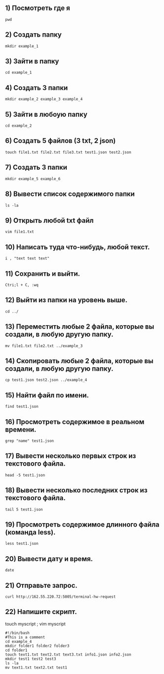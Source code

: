 ## 1) Посмотреть где я
```
pwd
```

## 2) Создать папку
```
mkdir example_1
```

## 3) Зайти в папку
```
cd example_1
```

## 4) Создать 3 папки
```
mkdir example_2 example_3 example_4
```

## 5) Зайти в любоую папку
```
cd example_2
```

## 6) Создать 5 файлов (3 txt, 2 json)
```
touch file1.txt file2.txt file3.txt test1.json test2.json
```

## 7) Создать 3 папки
```
mkdir example_5 example_6
```

## 8) Вывести список содержимого папки
```
ls -la
```

## 9) Открыть любой txt файл
```
vim file1.txt
```

## 10) Написать туда что-нибудь, любой текст.
```
i , "text text text"
```

## 11) Сохранить и выйти.
```
Ctri;l + C, :wq
```

## 12) Выйти из папки на уровень выше.
```
cd ../
```

## 13) Переместить любые 2 файла, которые вы создали, в любую другую папку.
```
mv file1.txt file2.txt ../example_3
```

## 14) Скопировать любые 2 файла, которые вы создали, в любую другую папку.
```
cp test1.json test2.json ../example_4
```

## 15) Найти файл по имени.
```
find test1.json
```

## 16) Просмотреть содержимое в реальном времени.
```
grep "name" test1.json
```

## 17) Вывести несколько первых строк из текстового файла.
```
head -5 test1.json
```

## 18) Вывести несколько последних строк из текстового файла.
```
tail 5 test1.json
```

## 19) Просмотреть содержимое длинного файла (команда less).
```
less test1.json
```

## 20) Вывести дату и время.
```
date
```

## 21) Отправьте запрос.
```
curl http://162.55.220.72:5005/terminal-hw-request
```

## 22) Напишите скрипт.
touch myscript ; vim myscript 
```
#!/bin/bash
#This is a comment
cd example_4
mkdir folder1 folder2 folder3
cd folder1
touch text1.txt text2.txt text3.txt info1.json info2.json
mkdir test1 test2 test3
ls -la
mv text1.txt text2.txt test1
```
